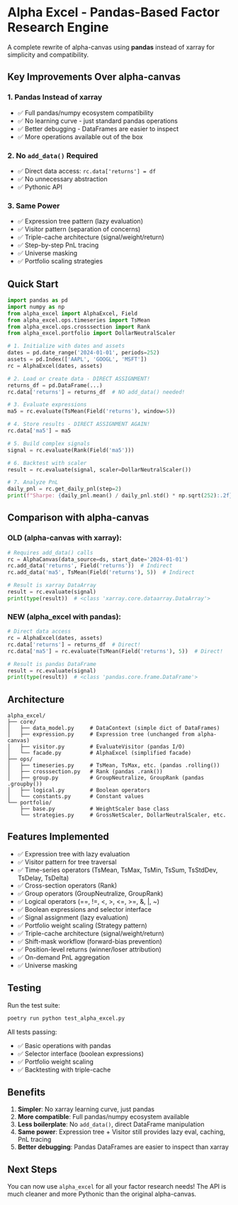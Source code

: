 # Alpha Excel - Pandas-Based Factor Research Engine

A complete rewrite of alpha-canvas using **pandas** instead of xarray for simplicity and compatibility.

## Key Improvements Over alpha-canvas

### 1. **Pandas Instead of xarray**
- ✅ Full pandas/numpy ecosystem compatibility
- ✅ No learning curve - just standard pandas operations
- ✅ Better debugging - DataFrames are easier to inspect
- ✅ More operations available out of the box

### 2. **No `add_data()` Required**
- ✅ Direct data access: `rc.data['returns'] = df`
- ✅ No unnecessary abstraction
- ✅ Pythonic API

### 3. **Same Power**
- ✅ Expression tree pattern (lazy evaluation)
- ✅ Visitor pattern (separation of concerns)
- ✅ Triple-cache architecture (signal/weight/return)
- ✅ Step-by-step PnL tracing
- ✅ Universe masking
- ✅ Portfolio scaling strategies

## Quick Start

```python
import pandas as pd
import numpy as np
from alpha_excel import AlphaExcel, Field
from alpha_excel.ops.timeseries import TsMean
from alpha_excel.ops.crosssection import Rank
from alpha_excel.portfolio import DollarNeutralScaler

# 1. Initialize with dates and assets
dates = pd.date_range('2024-01-01', periods=252)
assets = pd.Index(['AAPL', 'GOOGL', 'MSFT'])
rc = AlphaExcel(dates, assets)

# 2. Load or create data - DIRECT ASSIGNMENT!
returns_df = pd.DataFrame(...)
rc.data['returns'] = returns_df  # NO add_data() needed!

# 3. Evaluate expressions
ma5 = rc.evaluate(TsMean(Field('returns'), window=5))

# 4. Store results - DIRECT ASSIGNMENT AGAIN!
rc.data['ma5'] = ma5

# 5. Build complex signals
signal = rc.evaluate(Rank(Field('ma5')))

# 6. Backtest with scaler
result = rc.evaluate(signal, scaler=DollarNeutralScaler())

# 7. Analyze PnL
daily_pnl = rc.get_daily_pnl(step=2)
print(f"Sharpe: {daily_pnl.mean() / daily_pnl.std() * np.sqrt(252):.2f}")
```

## Comparison with alpha-canvas

### OLD (alpha-canvas with xarray):
```python
# Requires add_data() calls
rc = AlphaCanvas(data_source=ds, start_date='2024-01-01')
rc.add_data('returns', Field('returns'))  # Indirect
rc.add_data('ma5', TsMean(Field('returns'), 5))  # Indirect

# Result is xarray DataArray
result = rc.evaluate(signal)
print(type(result))  # <class 'xarray.core.dataarray.DataArray'>
```

### NEW (alpha_excel with pandas):
```python
# Direct data access
rc = AlphaExcel(dates, assets)
rc.data['returns'] = returns_df  # Direct!
rc.data['ma5'] = rc.evaluate(TsMean(Field('returns'), 5))  # Direct!

# Result is pandas DataFrame
result = rc.evaluate(signal)
print(type(result))  # <class 'pandas.core.frame.DataFrame'>
```

## Architecture

```
alpha_excel/
├── core/
│   ├── data_model.py     # DataContext (simple dict of DataFrames)
│   ├── expression.py     # Expression tree (unchanged from alpha-canvas)
│   ├── visitor.py        # EvaluateVisitor (pandas I/O)
│   └── facade.py         # AlphaExcel (simplified facade)
├── ops/
│   ├── timeseries.py     # TsMean, TsMax, etc. (pandas .rolling())
│   ├── crosssection.py   # Rank (pandas .rank())
│   ├── group.py          # GroupNeutralize, GroupRank (pandas .groupby())
│   ├── logical.py        # Boolean operators
│   └── constants.py      # Constant values
└── portfolio/
    ├── base.py           # WeightScaler base class
    └── strategies.py     # GrossNetScaler, DollarNeutralScaler, etc.
```

## Features Implemented

- ✅ Expression tree with lazy evaluation
- ✅ Visitor pattern for tree traversal
- ✅ Time-series operators (TsMean, TsMax, TsMin, TsSum, TsStdDev, TsDelay, TsDelta)
- ✅ Cross-section operators (Rank)
- ✅ Group operators (GroupNeutralize, GroupRank)
- ✅ Logical operators (==, !=, <, >, <=, >=, &, |, ~)
- ✅ Boolean expressions and selector interface
- ✅ Signal assignment (lazy evaluation)
- ✅ Portfolio weight scaling (Strategy pattern)
- ✅ Triple-cache architecture (signal/weight/return)
- ✅ Shift-mask workflow (forward-bias prevention)
- ✅ Position-level returns (winner/loser attribution)
- ✅ On-demand PnL aggregation
- ✅ Universe masking

## Testing

Run the test suite:
```bash
poetry run python test_alpha_excel.py
```

All tests passing:
- ✅ Basic operations with pandas
- ✅ Selector interface (boolean expressions)
- ✅ Portfolio weight scaling
- ✅ Backtesting with triple-cache

## Benefits

1. **Simpler**: No xarray learning curve, just pandas
2. **More compatible**: Full pandas/numpy ecosystem available
3. **Less boilerplate**: No `add_data()`, direct DataFrame manipulation
4. **Same power**: Expression tree + Visitor still provides lazy eval, caching, PnL tracing
5. **Better debugging**: Pandas DataFrames are easier to inspect than xarray

## Next Steps

You can now use `alpha_excel` for all your factor research needs! The API is much cleaner and more Pythonic than the original alpha-canvas.
